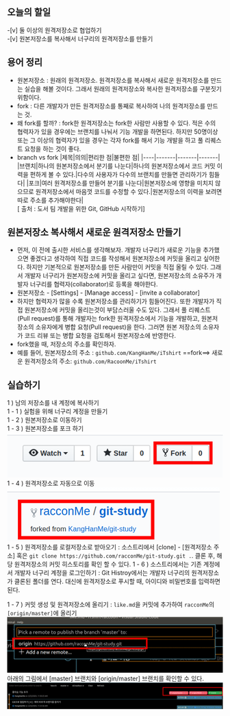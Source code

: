 ## 오늘의 할일

-[v] 둘 이상의 원격저장소로 협업하기  
-[v] 원본저장소를 복사해서 너구리의 원격저장소를 만들기

## 용어 정리

- 원본저장소 : 원래의 원격저장소. 원격저장소를 복사해서 새로운 원격저장소를 만드는 실습을 해볼 것이다. 그래서 원래의 원격저장소와 복사한 원격저장소를 구분짓기 위함이다.
- fork : 다른 개발자가 만든 원격저장소를 통째로 복사하여 나의 원격저장소를 만드는 것.
- 왜 fork를 할까?
  : fork한 원격저장소는 fork한 사람만 사용할 수 있다. 적은 수의 협력자가 있을 경우에는 브랜치를 나눠서 기능 개발을 하면된다. 하지만 50명이상 또는 그 이상의 협력자가 있을 경우는 각자 fork를 해서 기능 개발을 하고 풀 리퀘스트 요청을 하는 것이 좋다.
- branch vs fork
  |제목|의의|편리한 점|불편한 점|
  |----|-------|-------|-------|
  |브랜치|하나의 원본저장소에서 분기를 나눈다|하나의 원본저장소에서 코드 커밋 이력을 편하게 볼 수 있다.|다수의 사용자가 다수의 브랜치를 만들면 관리하기가 힘들다|
  |포크|여러 원격저장소를 만들어 분기를 나눈다|원본저장소에 영향을 미치지 않으므로 원격저장소에서 마음껏 코드를 수정할 수 있다.|원본저장소의 이력을 보려면 따로 주소를 추가해야한다|  
  [ 출처 : 도서 팀 개발을 위한 Git, GitHub 시작하기]

## 원본저장소 복사해서 새로운 원격저장소 만들기

- 먼저, 이 전에 출시한 서비스를 생각해보자. 개발자 너구리가 새로운 기능을 추가했으면 좋겠다고 생각하여 직접 코드를 작성해서 원본저장소에 커밋을 올리고 싶어한다.
  하지만 기본적으로 원본저장소를 만든 사람만이 커밋을 직접 올릴 수 있다. 그래서 개발자 너구리가 원본저장소에 커밋을 올리고 싶다면, 원본저장소의 소유주가 개발자 너구리를 협력자(collaborator)로 등록을 해야한다.
- 원본저장소 - [Settings] - [Manage access] - [invite a collaborator]
- 하지만 협력자가 많을 수록 원본저장소를 관리하기가 힘들어진다. 또한 개발자가 직접 원본저장소에 커밋을 올리는것이 부담스러울 수도 있다. 그래서 풀 리퀘스트(Pull request)를 통해 개발자는 fork한 원격저장소에서 기능을 개발하고, 원본저장소의 소유자에게 병합 요청(Pull request)을 한다. 그러면 원본 저장소의 소유자가 코드 리뷰 또는 병합 요청을 검토해서 원본저장소에 반영한다.
- fork했을 때, 저장소의 주소를 확인하자.
- 예를 들어, 원본저장소의 주소 : `github.com/KangHanMe/iTshirt` ==fork==> 새로운 원격저장소의 주소: `github.com/RacoonMe/iTshirt`

## 실습하기

1 ) 남의 저장소를 내 계정에 복사하기  
1 - 1 ) 실험을 위해 너구리 계정을 만들기  
1 - 2 ) 원본저장소로 이동하기  
1 - 3 ) 원본저장소를 포크 하기  
![git_fork](img/git_fork.png)  
1 - 4 ) 원격저장소로 자동으로 이동
![git_fork_complete](img/git_fork_complete.png)  
1 - 5 ) 원격저장소를 로컬저장소로 받아오기
: 소스트리에서 [clone] - [원격저장소 주소] 혹은 `git clone https://github.com/racconMe/git-study.git .`. 클론 후, 해당 원격저장소의 커밋 히스토리를 확인 할 수 있다.
1 - 6 ) 소스트리에서는 기존 계정에서 개발자 너구리 계정을 로그인하기
: Git Histroy에서는 개발자 너구리의 원격저장소가 클론된 폴더를 연다. 대신에 원격저장소로 푸시할 때, 아이디와 비밀번호를 입력하면 된다.

1 - 7 ) 커밋 생성 및 원격저장소에 올리기
: `like.md`을 커밋에 추가하여 `racconMe`의 `[origin/master]`에 올리기
![git_raccon_origin](img/git_raccon_origin.png)
아래의 그림에서 [master] 브랜치와 [origin/master] 브랜치를 확인할 수 있다.
![after_git_raccon_origin](img/after_git_raccon_origin.png)
